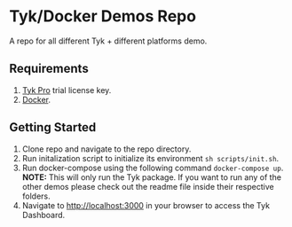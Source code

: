 # Tyk/Docker Demos Repo
A repo for all different Tyk + different platforms demo.

## Requirements
1. [Tyk Pro](https://pages.tyk.io/en/sign-up-for-tyk-on-prem-licence) trial license key.
2. [Docker](https://docs.docker.com/get-docker/).

## Getting Started
1. Clone repo and navigate to the repo directory.
2. Run initalization script to initialize its environment `sh scripts/init.sh`.
3. Run docker-compose using the following command `docker-compose up`.<br />
**NOTE:** This will only run the Tyk package. If you want to run any of the other demos please check out the readme file inside their respective folders.
4. Navigate to [http://localhost:3000](http://localhost:3000) in your browser to access the Tyk Dashboard.
